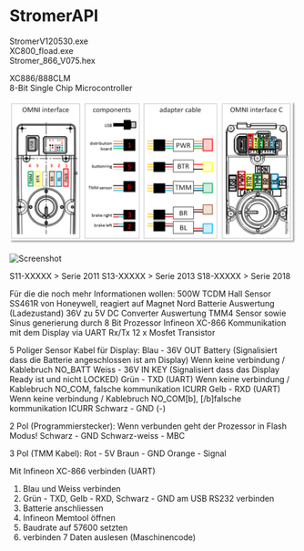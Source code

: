 # StromerAPI

StromerV120530.exe\
XC800_fload.exe\
Stromer_866_V075.hex

XC886/888CLM\
8-Bit Single Chip Microcontroller

![Screenshot](https://raw.githubusercontent.com/ErwinMeulman/StromerAPI/master/CazpYLG.png)

![Screenshot](https://electricbikereview.com/forums/attachments/stromer-wiring-jpg.25682/)


S11-XXXXX > Serie 2011
S13-XXXXX > Serie 2013
S18-XXXXX > Serie 2018

Für die die noch mehr Informationen wollen:
500W TCDM 
Hall Sensor SS461R von Honeywell, reagiert auf Magnet Nord
Batterie Auswertung (Ladezustand) 
36V zu 5V DC Converter
Auswertung TMM4 Sensor sowie Sinus generierung durch 8 Bit Prozessor Infineon XC-866
Kommunikation mit dem Display via UART Rx/Tx 
12 x Mosfet Transistor

5 Poliger Sensor Kabel für Display:
Blau - 36V OUT Battery (Signalisiert dass die Batterie angeschlossen ist am Display) Wenn keine verbindung / Kablebruch NO_BATT
Weiss - 36V IN KEY (Signalisiert dass das Display Ready ist und nicht LOCKED)
Grün - TXD (UART) Wenn keine verbindung / Kablebruch NO_COM, falsche kommunikation ICURR
Gelb - RXD (UART) Wenn keine verbindung / Kablebruch NO_COM[b], [/b]falsche kommunikation ICURR
Schwarz - GND (-)


2 Pol (Programmierstecker): Wenn verbunden geht der Prozessor in Flash Modus!
Schwarz - GND
Schwarz-weiss - MBC


3 Pol (TMM Kabel):
Rot - 5V
Braun - GND
Orange - Signal


Mit Infineon XC-866 verbinden (UART)
1. Blau und Weiss verbinden
2. Grün - TXD, Gelb - RXD, Schwarz - GND am USB RS232 verbinden
3. Batterie anschliessen
4. Infineon Memtool öffnen
5. Baudrate auf 57600 setzten
6. verbinden
7 Daten auslesen (Maschinencode)
